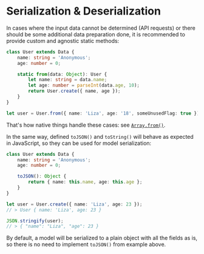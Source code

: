 # Serialization & Deserialization

In cases where the input data cannot be determined (API requests) or there should be some additional
data preparation done, it is recommended to provide custom and agnostic static methods:

```ts
class User extends Data {
	name: string = 'Anonymous';
	age: number = 0;

	static from(data: Object): User {
		let name: string = data.name;
		let age: number = parseInt(data.age, 10);
		return User.create({ name, age });
	}
}

let user = User.from({ name: 'Liza', age: '18', someUnusedFlag: true });
```

That's how native things handle these cases: see
[`Array.from()`](https://developer.mozilla.org/en/docs/Web/JavaScript/Reference/Global_Objects/Array/from).

In the same way, defined `toJSON()` and `toString()` will behave as expected in JavaScript, so they
can be used for model serialization:

```ts
class User extends Data {
	name: string = 'Anonymous';
	age: number = 0;

	toJSON(): Object {
		return { name: this.name, age: this.age };
	}
}

let user = User.create({ name: 'Liza', age: 23 });
// > User { name: 'Liza', age: 23 }

JSON.stringify(user);
// > { "name": "Liza", "age": 23 }
```

By default, a model will be serialized to a plain object with all the fields as is, so there is no
need to implement `toJSON()` from example above.
